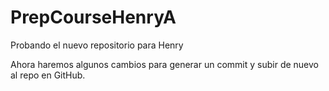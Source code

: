 # PrepCourseHenryA
Probando el nuevo repositorio para Henry

Ahora haremos algunos cambios para generar un commit y subir de nuevo al repo en GitHub.